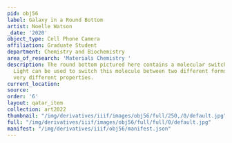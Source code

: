 ```yaml
---
pid: obj56
label: Galaxy in a Round Bottom
artist: Noelle Watson
_date: '2020'
object_type: Cell Phone Camera
affiliation: Graduate Student
department: Chemistry and Biochemistry
area_of_research: 'Materials Chemistry '
description: The round bottom pictured here contains a molecular switch (dithienylethene).
  Light can be used to switch this molecule between two different forms which have
  very different properties.
current_location: 
source: 
order: '6'
layout: qatar_item
collection: art2022
thumbnail: "/img/derivatives/iiif/images/obj56/full/250,/0/default.jpg"
full: "/img/derivatives/iiif/images/obj56/full/full/0/default.jpg"
manifest: "/img/derivatives/iiif/obj56/manifest.json"
---
```

